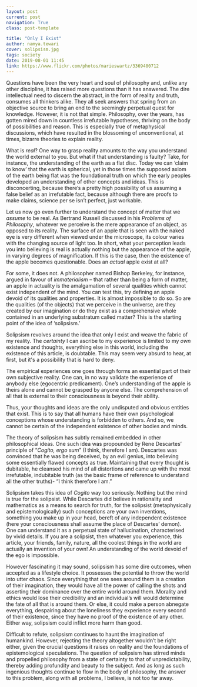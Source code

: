 ```yaml
---
layout: post
current: post
navigation: True
class: post-template

title: "Only I Exist"
author: namya.tewari
cover: solipsism.jpg
tags: society
date: 2019-08-01 11:45
link: https://www.flickr.com/photos/marieswartz/3369400712
---
```

Questions have been the very heart and soul of philosophy and, unlike any other
discipline, it has raised more questions than it has answered. The dire
intellectual need to discern the abstract, in the form of reality and truth,
consumes all thinkers alike. They all seek answers that spring from an objective
source to bring an end to the seemingly perpetual quest for knowledge. However,
it is not that simple. Philosophy, over the years, has gotten mired down in
countless irrefutable hypotheses, thriving on the body of possibilities and
reason. This is especially true of metaphysical discussions, which have resulted
in the blossoming of unconventional, at times, bizarre theories to explain
reality.

What is *real*? One way to grasp reality amounts to the way you understand the
world external to you. But what if that understanding is faulty? Take, for
instance, the understanding of the earth as a flat disc. Today we can ‘claim to
know’ that the earth is spherical, yet in those times the supposed axiom of the
earth being flat was the foundational truth on which the early peoples developed
an understanding of other concepts and ideas. This is disconcerting, because
there’s a pretty high possibility of us assuming a false belief as an
irrefutable fact, because although there are proofs to make claims, science per
se isn’t perfect, just workable. 

Let us now go even further to understand the concept of matter that we *assume*
to be real. As Bertrand Russell discussed in his *Problems of Philosophy*,
whatever we perceive is the mere appearance of an object, as opposed to its
reality. The surface of an apple that is seen with the naked eye is very
different when viewed under the microscope, its colour varies with the changing
source of light too. In short, what your perception leads you into believing is
real is actually nothing but the appearance of the apple, in varying degrees of
magnification. If this is the case, then the existence of the apple becomes
questionable. Does an *actual* apple exist at all? 

For some, it does not. A philosopher named Bishop Berkeley, for instance, argued
in favour of *immaterialism* – that rather than being a form of matter, an apple
in actuality is the amalgamation of several qualities which cannot exist
independent of the mind. You can test this, try defining an apple devoid of its
qualities and properties. It is almost impossible to do so. So are the qualities
(of the objects) that we perceive in the universe, are they created by our
imagination or do they exist as a comprehensive whole contained in an underlying
substratum called matter? This is the starting point of the idea of ‘solipsism.’

Solipsism revolves around the idea that only I exist and weave the fabric of my
reality. The *certainty* I can ascribe to my experience is limited to my *own*
existence and thoughts, everything else in this world, including the existence
of this article, is doubtable. This may seem very absurd to hear, at first, but
it's a possibility that is hard to deny.

The empirical experiences one goes through forms an essential part of their own
subjective reality. One can, in no way validate the experience of anybody else
(egocentric predicament). One’s understanding of the apple is theirs alone and
cannot be grasped by anyone else. The comprehension of all that is external to
their consciousness is beyond their ability.

Thus, your thoughts and ideas are the only undisputed and obvious entities that
exist. This is to say that all humans have their own psychological conceptions
whose understanding is forbidden to others. And so, we cannot be certain of the
independent existence of other bodies and minds.

The theory of solipsism has subtly remained embedded in other philosophical
ideas. One such idea was propounded by Rene Descartes’ principle of “*Cogito,
ergo sum*” (I think, therefore I am). Descartes was convinced that he was being
deceived, by an evil genius, into believing some essentially flawed concepts as
true. Maintaining that every thought is dubitable, he cleansed his mind of all
distortions and came up with the most irrefutable, indubitable truth (as the
basic frame of reference to understand all the other truths)- “I think therefore
I am.” 

Solipsism takes this idea of *Cogito* way too seriously. Nothing but the mind is
true for the solipsist. While Descartes did believe in rationality and
mathematics as a means to search for truth, for the solipsist (metaphysically
and epistemologically) such conceptions are your own inventions, something you
make up in your head, bereft of any independent existence (here your
consciousness shall assume the place of Descartes’ demon). One can understand it
as a perpetual state of hallucination, characterised by vivid details. If you
are a solipsist, then whatever you experience, this article, your friends,
family, nature, all the coolest things in the world are actually an invention of
your own! An understanding of the world devoid of the ego is impossible.

However fascinating it may sound, solipsism has some dire outcomes, when
accepted as a lifestyle choice. It possesses the potential to throw the world
into utter chaos. Since everything that one sees around them is a creation of
their imagination, they would have all the power of calling the shots and
asserting their dominance over the entire world around them. Morality and ethics
would lose their credibility and an individual’s will would determine the fate
of all that is around them. Or else, it could make a person abnegate everything,
despairing about the loneliness they experience every second of their existence,
since they have no proof of the existence of any other. Either way, solipsism
could inflict more harm than good.

Difficult to refute, solipsism continues to haunt the imagination of humankind.
However, rejecting the theory altogether wouldn’t be right either, given the
crucial questions it raises on reality and the foundations of epistemological
speculations. The question of solipsism has stirred minds and propelled
philosophy from a state of certainty to that of unpredictability, thereby adding
profundity and beauty to the subject. And as long as such ingenious thoughts
continue to flow in the body of philosophy, the answer to this problem, along
with all problems, I believe, is not too far away.
